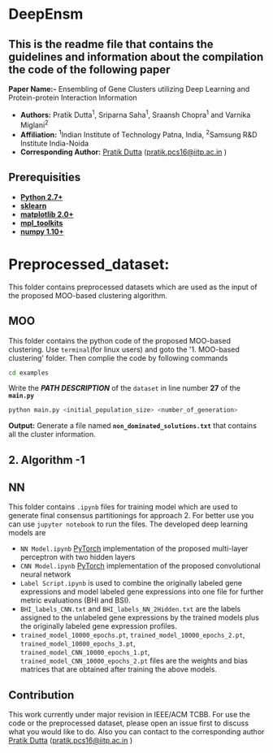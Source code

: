# DeepEnsm


## This is the readme file that contains the guidelines and information about the compilation the code of the following paper

**Paper Name:-** Ensembling of Gene Clusters utilizing Deep Learning and Protein-protein Interaction Information
* **Authors:** Pratik Dutta<sup>1</sup>, Sriparna Saha<sup>1</sup>, Sraansh Chopra<sup>1</sup> and Varnika Miglani<sup>2</sup>
* **Affiliation:** <sup>1</sup>Indian Institute of Technology Patna, India, <sup>2</sup>Samsung R&D Institute India-Noida
* **Corresponding Author:** [Pratik Dutta](http://www.iitp.ac.in/~pratik.pcs16/) (pratik.pcs16@iitp.ac.in ) 




## Prerequisities
* **[Python 2.7+](https://www.python.org/downloads/release/python-2713/)**
* **[sklearn](https://scikit-learn.org/stable/install.html)**
* **[matplotlib 2.0+](https://matplotlib.org/users/installing.html)**
* **[mpl_toolkits](https://matplotlib.org/2.0.2/mpl_toolkits/index.html)**
* **[numpy 1.10+](https://pypi.org/project/numpy/)**

# **Preprocessed_dataset**: 
This folder contains preprocessed datasets which are used as the input of the proposed MOO-based clustering algorithm.   


## MOO

This folder contains the python code of the proposed MOO-based clustering. Use `terminal`(for linux users) and goto the '1. MOO-based clustering' folder. Then complie the code by following commands

```bash
cd examples
```
Write the **_PATH DESCRIPTION_** of the `dataset` in line number **27** of the **`main.py`**


```bash
python main.py <initial_population_size> <number_of_generation>
```

**Output:** Generate a file named **`non_dominated_solutions.txt`** that contains all the cluster information.



## 2. Algorithm -1 



## NN
This folder contains `.ipynb` files for training model which are used to generate final consensus partitionings for approach 2. For better use you can use `jupyter notebook` to run the files. The developed deep learning models are

* `NN Model.ipynb`  [PyTorch](https://pytorch.org/) implementation of the proposed multi-layer perceptron with two hidden layers 
* `CNN Model.ipynb` [PyTorch](https://pytorch.org/) implementation of the proposed convolutional neural network
* `Label Script.ipynb` is used to combine the originally labeled gene expressions and model labeled gene expressions into one file for further metric evaluations (BHI and BSI). 
* `BHI_labels_CNN.txt` and `BHI_labels_NN_2Hidden.txt` are the labels assigned to the unlabeled gene expressions by the trained models plus the originally labeled gene expression profiles. 
* `trained_model_10000_epochs.pt`, `trained_model_10000_epochs_2.pt`, `trained_model_10000_epochs_3.pt`, `trained_model_CNN_10000_epochs_1.pt`, `trained_model_CNN_10000_epochs_2.pt` files are the weights and bias matrices that are obtained after training the above models.



## Contribution

This work currently under major revision in IEEE/ACM TCBB. For use the code or the preprocessed dataset, please open an issue first to discuss what you would like to do. Also you can contact to the corresponding author [Pratik Dutta](http://www.iitp.ac.in/~pratik.pcs16/) (pratik.pcs16@iitp.ac.in ) 

